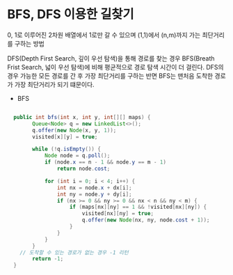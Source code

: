 # BFS, DFS 이용한 길찾기

0, 1로 이루어진 2차원 배열에서 1로만 갈 수 있으며 (1,1)에서 (n,m)까지 가는 최단거리를 구하는 방법

DFS(Depth First Search, 깊이 우선 탐색)을 통해 경로를 찾는 경우 BFS(Breath Frist Search, 넓이 우선 탐색)에 비해
평균적으로 경로 탐색 시간이 더 걸린다. DFS의 경우 가능한 모든 경로를 간 후 가장 최단거리를 구하는 반면 BFS는 맨처음 도착한 경로가 가장 최단거리가 되기 떄문이다.

- BFS
```java

  public int bfs(int x, int y, int[][] maps) {
		Queue<Node> q = new LinkedList<>();
		q.offer(new Node(x, y, 1));
		visited[x][y] = true;

		while (!q.isEmpty()) {
			Node node = q.poll();
			if (node.x == n - 1 && node.y == m - 1)
				return node.cost;

			for (int i = 0; i < 4; i++) {
				int nx = node.x + dx[i];
				int ny = node.y + dy[i];
				if (nx >= 0 && ny >= 0 && nx < n && ny < m) {
					if (maps[nx][ny] == 1 && !visited[nx][ny]) {
						visited[nx][ny] = true;
						q.offer(new Node(nx, ny, node.cost + 1));
					}
				}
			}
		}
    // 도착할 수 있는 경로가 없는 경우 -1 리턴
		return -1;
  }
```

